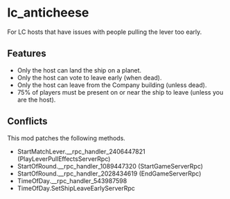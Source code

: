 # lc_anticheese
For LC hosts that have issues with people pulling the lever too early.

## Features
- Only the host can land the ship on a planet.
- Only the host can vote to leave early (when dead).
- Only the host can leave from the Company building (unless dead).
- 75% of players must be present on or near the ship to leave (unless you are the host).

## Conflicts
This mod patches the following methods.
- StartMatchLever.__rpc_handler_2406447821 (PlayLeverPullEffectsServerRpc)
- StartOfRound.__rpc_handler_1089447320 (StartGameServerRpc)
- StartOfRound.__rpc_handler_2028434619 (EndGameServerRpc)
- TimeOfDay.__rpc_handler_543987598
- TimeOfDay.SetShipLeaveEarlyServerRpc